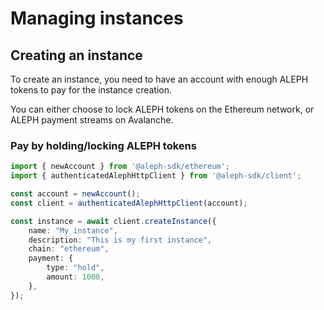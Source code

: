 # Managing instances

## Creating an instance

To create an instance, you need to have an account with enough ALEPH tokens to pay for the instance creation.

You can either choose to lock ALEPH tokens on the Ethereum network, or ALEPH payment streams on Avalanche.

### Pay by holding/locking ALEPH tokens

```typescript
import { newAccount } from '@aleph-sdk/ethereum';
import { authenticatedAlephHttpClient } from '@aleph-sdk/client';

const account = newAccount();
const client = authenticatedAlephHttpClient(account);

const instance = await client.createInstance({
    name: "My instance",
    description: "This is my first instance",
    chain: "ethereum",
    payment: {
        type: "hold",
        amount: 1000,
    },
});